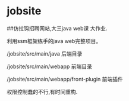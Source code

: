 # jobsite
##仿拉钩招聘网站,大三java web课 大作业.

利用ssm框架练手的java web完整项目。

/jobsite/src/main/java 后端目录

/jobsite/src/main/webapp 前端目录

/jobsite/src/main/webapp/front-plugin 前端插件

权限控制蠢的不行,有时间重构.
